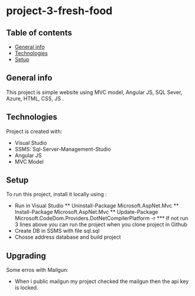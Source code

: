 # project-3-fresh-food
## Table of contents
* [General info](#general-info)
* [Technologies](#technologies)
* [Setup](#setup)

## General info
This project is simple website using MVC model, Angular JS, SQL Sever, Azure, HTML, CSS, JS .
	
## Technologies
Project is created with:
* Visual Studio
* SSMS: Sql-Server-Management-Studio
* Angular JS
* MVC Model
	
## Setup
To run this project, install it locally using :
* Run in Visual Studio
** Uninstall-Package Microsoft.AspNet.Mvc
** Install-Package Microsoft.AspNet.Mvc
** Update-Package Microsoft.CodeDom.Providers.DotNetCompilerPlatform -r
*** If not run 3 lines above you can run the project when you clone project in Github
* Create DB in SSMS with file sql.sql
* Chosse address database and build project

## Upgrading
Some erros with Mailgun:
* When i public mailgun my project checked the mailgun then the api key is locked.



